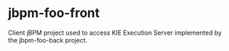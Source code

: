 # jbpm-foo-front
Client jBPM project used to access KIE Execution Server implemented by the jbpm-foo-back project.
